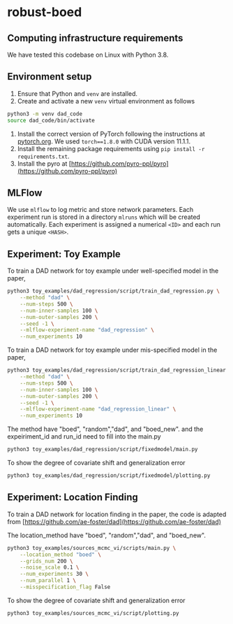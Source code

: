 # robust-boed

## Computing infrastructure requirements
We have tested this codebase on Linux with Python 3.8.

## Environment setup
1. Ensure that Python and `venv` are installed.
1. Create and activate a new `venv` virtual environment as follows
```bash
python3 -m venv dad_code
source dad_code/bin/activate
```
1. Install the correct version of PyTorch following the instructions at [pytorch.org](https://pytorch.org/).
   We used `torch==1.8.0` with CUDA version 11.1.1.
1. Install the remaining package requirements using `pip install -r requirements.txt`.
1. Install the pyro at [https://github.com/pyro-ppl/pyro](https://github.com/pyro-ppl/pyro)

## MLFlow
We use `mlflow` to log metric and store network parameters. Each experiment run is stored in
a directory `mlruns` which will be created automatically. Each experiment is assigned a
numerical `<ID>` and each run gets a unique `<HASH>`.

## Experiment: Toy Example
To train a DAD network for toy example under well-specified model in the paper,

```bash
python3 toy_examples/dad_regression/script/train_dad_regression.py \
    --method "dad" \
    --num-steps 500 \
    --num-inner-samples 100 \
    --num-outer-samples 200 \
    --seed -1 \
    --mlflow-experiment-name "dad_regression" \
    --num_experiments 10
```

To train a DAD network for toy example under mis-specified model in the paper,

```bash
python3 toy_examples/dad_regression/script/train_dad_regression_linear.py \
    --method "dad" \
    --num-steps 500 \
    --num-inner-samples 100 \
    --num-outer-samples 200 \
    --seed -1 \
    --mlflow-experiment-name "dad_regression_linear" \
    --num_experiments 10
```


The method have "boed", "random","dad", and "boed_new".  and the expeiriment_id and run_id need to fill into the main.py

```bash
python3 toy_examples/dad_regression/script/fixedmodel/main.py
```

To show the degree of covariate shift and generalization error

```bash
python3 toy_examples/dad_regression/script/fixedmodel/plotting.py
```


## Experiment: Location Finding

To train a DAD network for location finding in the paper, the code is adapted from [https://github.com/ae-foster/dad](https://github.com/ae-foster/dad)


The location_method have "boed", "random","dad", and "boed_new".


```bash
python3 toy_examples/sources_mcmc_vi/scripts/main.py \
    --location_method "boed" \
    --grids_num 200 \
    --noise_scale 0.1 \
    --num_experiments 30 \
    --num_parallel 1 \
    --misspecification_flag False
```


To show the degree of covariate shift and generalization error

```bash
python3 toy_examples/sources_mcmc_vi/script/plotting.py
```

